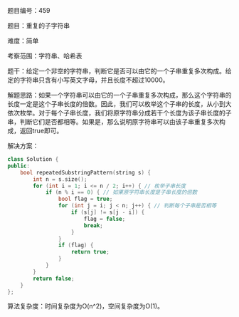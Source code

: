 题目编号：459

题目：重复的子字符串

难度：简单

考察范围：字符串、哈希表

题干：给定一个非空的字符串，判断它是否可以由它的一个子串重复多次构成。给定的字符串只含有小写英文字母，并且长度不超过10000。

解题思路：如果一个字符串可以由它的一个子串重复多次构成，那么这个字符串的长度一定是这个子串长度的倍数。因此，我们可以枚举这个子串的长度，从小到大依次枚举。对于每个子串长度，我们将原字符串分成若干个长度为该子串长度的子串，判断它们是否都相等。如果是，那么说明原字符串可以由该子串重复多次构成，返回true即可。

解决方案：

```cpp
class Solution {
public:
    bool repeatedSubstringPattern(string s) {
        int n = s.size();
        for (int i = 1; i <= n / 2; i++) { // 枚举子串长度
            if (n % i == 0) { // 如果原字符串长度是子串长度的倍数
                bool flag = true;
                for (int j = i; j < n; j++) { // 判断每个子串是否相等
                    if (s[j] != s[j - i]) {
                        flag = false;
                        break;
                    }
                }
                if (flag) {
                    return true;
                }
            }
        }
        return false;
    }
};
```

算法复杂度：时间复杂度为O(n^2)，空间复杂度为O(1)。